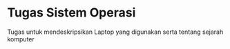 # Tugas Sistem Operasi
Tugas untuk mendeskripsikan Laptop yang digunakan serta tentang sejarah komputer
